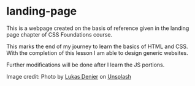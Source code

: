 # landing-page

This is a webpage created on the basis of reference given in the landing page chapter of CSS Foundations course.

This marks the end of my journey to learn the basics of HTML and CSS. With the completion of this lesson I am able to design generic websites.

Further modifications will be done after I learn the JS portions.

Image credit: Photo by <a href="https://unsplash.com/@sounce_cosplay?utm_source=unsplash&utm_medium=referral&utm_content=creditCopyText">Lukas Denier</a> on <a href="https://unsplash.com/?utm_source=unsplash&utm_medium=referral&utm_content=creditCopyText">Unsplash</a>
  